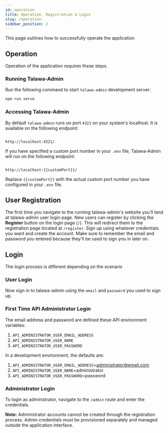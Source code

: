 ```yaml
---
id: operation
title: Operation, Registration & Login
slug: /operation
sidebar_position: 2
---
```


This page outlines how to successfully operate the application

## Operation

Operation of the application requires these steps.

### Running Talawa-Admin

Run the following command to start `talawa-admin` development server:

```bash
npm run serve

```

### Accessing Talawa-Admin

By default `talawa-admin` runs on port `4321` on your system's localhost. It is available on the following endpoint:

```

http://localhost:4321/

```

If you have specified a custom port number in your `.env` file, Talawa-Admin will run on the following endpoint:

```

http://localhost:{{customPort}}/

```

Replace `{{customPort}}` with the actual custom port number you have configured in your `.env` file.

## User Registration

The first time you navigate to the running talawa-admin's website you'll land at talawa-admin user login page. New users can register by clicking the **Register** button on the login page (`/`). This will redirect them to the registration page located at `/register`. Sign up using whatever credentials you want and create the account. Make sure to remember the email and password you entered because they'll be used to sign you in later on.

## Login

The login process is different depending on the scenario

### User Login

Now sign in to talawa-admin using the `email` and `password` you used to sign up.

### First Time API Administrator Login

The email address and password are defined these API environment variables:

1. `API_ADMINISTRATOR_USER_EMAIL_ADDRESS`
1. `API_ADMINISTRATOR_USER_NAME`
1. `API_ADMINISTRATOR_USER_PASSWORD`

In a development environment, the defaults are:

1. `API_ADMINISTRATOR_USER_EMAIL_ADDRESS`=administrator@email.com
1. `API_ADMINISTRATOR_USER_NAME`=administrator
1. `API_ADMINISTRATOR_USER_PASSWORD`=password

### Administrator Login

To login as administrator, navigate to the `/admin` route and enter the credentials.

**Note:** Administrator accounts cannot be created through the registration process. Admin credentials must be provisioned separately and managed outside the application interface.